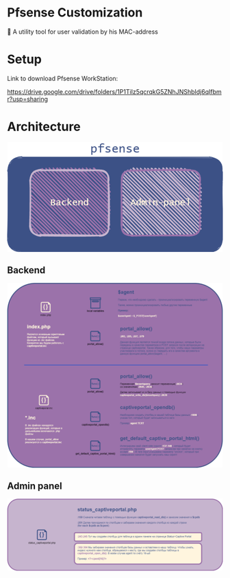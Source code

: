 # Pfsense Customization 
🔐 A utility tool for user validation by his MAC-address 

# Setup

Link to download Pfsense WorkStation:

https://drive.google.com/drive/folders/1P1TiIz5qcrqkG5ZNhJNShbIdj6qIfbmr?usp=sharing

# Architecture
<p align="center"> 
    <img align="center" alt="Architecture" src="resourses/PFSENSE-Architecture.png" />
</p>

## Backend
<p align="center"> 
    <img align="center" alt="Architecture" src="resourses/PFSENSE-Back-end.png" />
</p>

## Admin panel
<p align="center"> 
    <img align="center" alt="Architecture" src="resourses/PFSENSE-Admin-pannel.png" />
</p>
